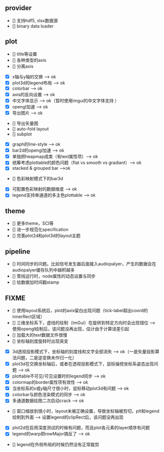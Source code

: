 ## provider
- [] 支持hdf5, xlsx数据源
- [] binary data loader

## plot
- [] title等设置
- [] 各种类型的axis
- [] 分离axis
- [x] x轴与y轴的交换 --> ok
- [x] plot3d的legend布局 --> ok
- [x] colorbar --> ok
- [x] axis的反向设置 --> ok
- [x] 中文字体显示 --> ok（暂时使用imgui的中文字体支持 ）
- [x] opengl加速 --> ok
- [x] 导出图片 --> ok
- [] 导出矢量图
- [] auto-fold layout
- [] subplot
- [x] graph的line-style --> ok
- [x] bar2d的opengl加速 --> ok
- [x] 单独把heapmap成类（有text属性项）--> ok
- [x] 统筹考虑plottable的颜色问题（flat vs smooth vs gradiant）--> ok
- [x] stacked & grouped bar -->ok
- [] 色彩映射模式下的bar3d
- [x] 可配置色彩映射的数据维度 --> ok
- [x] legend支持单通道的多主色plottable --> ok

## theme
- [] 更多theme，SCI等
- [] 进一步规范化specification
- [] 完善plot2d和plot3d的layout主题

## pipeline
- [] 时间同步的问题。比如信号发生器后面接入audiopalyer，产生的数据会在audiopalyer缓存队列中越积越多
- [] 管线运行时，node属性的动态设置与同步
- [] 给数据加时间戳stamp

## FIXME
- [] 使用layout系统后，plot的axis留白出现问题（tick-label超出coord的innerRect区域）
- [] 三维坐标系下，虚线的绘制（ImGui）在旋转到特定方向时会出现错位 --> 使用opengl绘制后，该问题没再出现，估计由于计算误差引起
- [] 加载大的text数据文件很慢
- [] 坐标轴刻度旋转时出现突变
- [x] 3d透视投影模式下，坐标轴的刻度线和文字全部消失 --> ok（一是矢量投影算法问题，二是逆变换未作归一化）
- [x] plot3d在交换坐标轴后，或者在透视投影模式下，鼠标操控坐标系姿态出现问题 --> ok
- [x] plottable不可见/可见设置时的legend同步 --> ok
- [x] colormap的border属性项有效性 --> ok
- [x] 当坐标系的x或y轴尺寸很小时，鼠标移动plot3d有问题 --> ok
- [x] colorbar与颜色渲染模式的同步 --> ok
- [x] 多通道数据绘图二次启动crack --> ok
- [] 窗口缩放到很小时，layout未被正确设置，导致坐标轴被剪切，plt和legend绘制到外面 --> 设置legend的clipRect后，该问题没再出现
- [x] plot2d在启用深度测试的时候有问题，而且plot各元素的layer顺序有问题
- [x] legend的warp把rowMajor搞反了 --> ok
- [] legend在外侧布局的时候仍然没有正常裁剪

